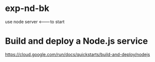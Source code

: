 # exp-nd-bk

use node server  <---to start


# Build and deploy a Node.js service
https://cloud.google.com/run/docs/quickstarts/build-and-deploy/nodejs
